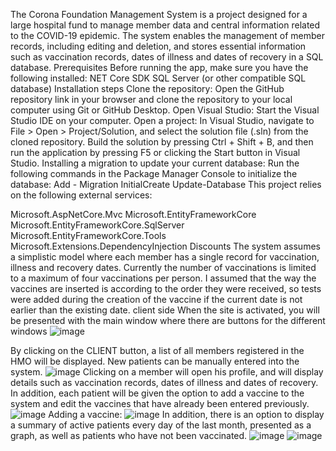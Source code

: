 The Corona Foundation Management System is a project designed for a large hospital fund to manage member data and central information related to the COVID-19 epidemic. The system enables the management of member records, including editing and deletion, and stores essential information such as vaccination records, dates of illness and dates of recovery in a SQL database.
Prerequisites
Before running the app, make sure you have the following installed:
NET Core SDK
SQL Server (or other compatible SQL database)
Installation steps
Clone the repository: Open the GitHub repository link in your browser and clone the repository to your local computer using Git or GitHub Desktop.
Open Visual Studio: Start the Visual Studio IDE on your computer.
Open a project: In Visual Studio, navigate to File > Open > Project/Solution, and select the solution file (.sln) from the cloned repository.
  Build the solution by pressing Ctrl + Shift + B, and then run the application by pressing F5 or clicking the Start button in Visual Studio.
Installing a migration to update your current database:
Run the following commands in the Package Manager Console to initialize the database:
Add - Migration InitialCreate
Update-Database
This project relies on the following external services:

Microsoft.AspNetCore.Mvc
Microsoft.EntityFrameworkCore
Microsoft.EntityFrameworkCore.SqlServer
Microsoft.EntityFrameworkCore.Tools
Microsoft.Extensions.DependencyInjection
Discounts
The system assumes a simplistic model where each member has a single record for vaccination, illness and recovery dates.
Currently the number of vaccinations is limited to a maximum of four vaccinations per person.
I assumed that the way the vaccines are inserted is according to the order they were received,
 so tests were added during the creation of the vaccine if the current date is not earlier than the existing date.
client side
When the site is activated, you will be presented with the main window where there are buttons for the different windows
![image](https://github.com/debiroz10/hadasimExe1new/assets/117022114/d520ce6e-53b7-4cad-a934-6b792bdfc27c)

By clicking on the CLIENT button, a list of all members registered in the HMO will be displayed.
New patients can be manually entered into the system.
![image](https://github.com/debiroz10/hadasimExe1new/assets/117022114/869e6e8b-6789-4a58-a831-94ea70c4fce6)
Clicking on a member will open his profile, and will display details such as vaccination records, dates of illness and dates of recovery.
 In addition, each patient will be given the option to add a vaccine to the system and edit the vaccines that have already been entered previously.
![image](https://github.com/debiroz10/hadasimExe1new/assets/117022114/6e9cb921-d683-46f1-be50-2d9209635566)
Adding a vaccine:
![image](https://github.com/debiroz10/hadasimExe1new/assets/117022114/f5145e10-9c3e-4a39-aa07-4e5746c7f76f)
In addition, there is an option to display a summary of active patients every day of the last month, presented as 
a graph, as well as patients who have not been vaccinated.
![image](https://github.com/debiroz10/hadasimExe1new/assets/117022114/99ed42c3-e1e1-44e7-b652-98b8b366bca0)
![image](https://github.com/debiroz10/hadasimExe1new/assets/117022114/9e5e4bd3-143d-46fa-94d0-f5345b120150)






